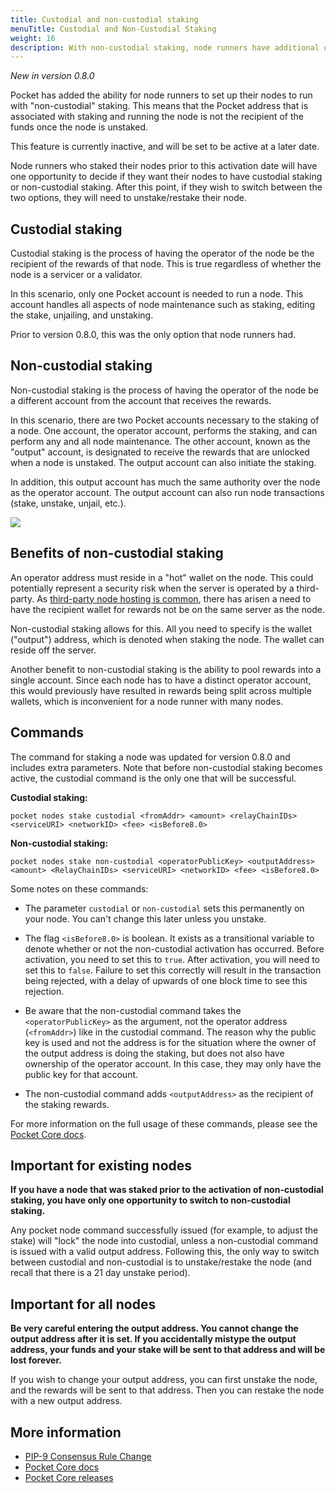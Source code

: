 ```yaml
---
title: Custodial and non-custodial staking
menuTitle: Custodial and Non-Custodial Staking
weight: 16
description: With non-custodial staking, node runners have additional options for managing nodes and rewards.
---
```



*New in version 0.8.0*

Pocket has added the ability for node runners to set up their nodes to run with "non-custodial" staking. This means that the Pocket address that is associated with staking and running the node is not the recipient of the funds once the node is unstaked.

This feature is currently inactive, and will be set to be active at a later date.

Node runners who staked their nodes prior to this activation date will have one opportunity to decide if they want their nodes to have custodial staking or non-custodial staking. After this point, if they wish to switch between the two options, they will need to unstake/restake their node.

## Custodial staking

Custodial staking is the process of having the operator of the node be the recipient of the rewards of that node. This is true regardless of whether the node is a servicer or a validator.

In this scenario, only one Pocket account is needed to run a node. This account handles all aspects of node maintenance such as staking, editing the stake, unjailing, and unstaking.

Prior to version 0.8.0, this was the only option that node runners had.

## Non-custodial staking

Non-custodial staking is the process of having the operator of the node be a different account from the account that receives the rewards.

In this scenario, there are two Pocket accounts necessary to the staking of a node. One account, the operator account, performs the staking, and can perform any and all node maintenance. The other account, known as the "output" account, is designated to receive the rewards that are unlocked when a node is unstaked. The output account can also initiate the staking.

In addition, this output account has much the same authority over the node as the operator account. The output account can also run node transactions (stake, unstake, unjail, etc.).

![](/images/non-custodial-staking.png)
## Benefits of non-custodial staking

An operator address must reside in a "hot" wallet on the node. This could potentially represent a security risk when the server is operated by a third-party. As [third-party node hosting is common](/node/hosting-services/), there has arisen a need to have the recipient wallet for rewards not be on the same server as the node.

Non-custodial staking allows for this. All you need to specify is the wallet ("output") address, which is denoted when staking the node. The wallet can reside off the server.

Another benefit to non-custodial staking is the ability to pool rewards into a single account. Since each node has to have a distinct operator account, this would previously have resulted in rewards being split across multiple wallets, which is inconvenient for a node runner with many nodes.

## Commands

The command for staking a node was updated for version 0.8.0 and includes extra parameters. Note that before non-custodial staking becomes active, the custodial command is the only one that will be successful.

**Custodial staking:**

```
pocket nodes stake custodial <fromAddr> <amount> <relayChainIDs> <serviceURI> <networkID> <fee> <isBefore8.0>
```

**Non-custodial staking:**

```
pocket nodes stake non-custodial <operatorPublicKey> <outputAddress> <amount> <RelayChainIDs> <serviceURI> <networkID> <fee> <isBefore8.0>
```

Some notes on these commands:

* The parameter `custodial` or `non-custodial` sets this permanently on your node. You can't change this later unless you unstake.
* The flag `<isBefore8.0>` is boolean. It exists as a transitional variable to denote whether or not the non-custodial activation has occurred. Before activation, you need to set this to `true`. After activation, you will need to set this to `false`. Failure to set this correctly will result in the transaction being rejected, with a delay of upwards of one block time to see this rejection.
* Be aware that the non-custodial command takes the `<operatorPublicKey>` as the argument, not the operator address (`<fromAddr>`) like in the custodial command. The reason why the public key is used and not the address is for the situation where the owner of the output address is doing the staking, but does not also have ownership of the operator account. In this case, they may only have the public key for that account.

* The non-custodial command adds `<outputAddress>` as the recipient of the staking rewards.

For more information on the full usage of these commands, please see the [Pocket Core docs](https://github.com/pokt-network/pocket-core/blob/staging/doc/specs/cli/node.md).

## Important for existing nodes

**If you have a node that was staked prior to the activation of non-custodial staking, you have only one opportunity to switch to non-custodial staking.**

Any pocket node command successfully issued (for example, to adjust the stake) will "lock" the node into custodial, unless a non-custodial command is issued with a valid output address. Following this, the only way to switch between custodial and non-custodial is to unstake/restake the node (and recall that there is a 21 day unstake period).

## Important for all nodes

**Be very careful entering the output address. You cannot change the output address after it is set. If you accidentally mistype the output address, your funds and your stake will be sent to that address and will be lost forever.**

If you wish to change your output address, you can first unstake the node, and the rewards will be sent to that address. Then you can restake the node with a new output address.

## More information

* [PIP-9 Consensus Rule Change](https://forum.pokt.network/t/pip-9-consensus-rule-change-rc-0-8-0/1351)
* [Pocket Core docs](https://github.com/pokt-network/pocket-core/blob/staging/doc/specs/cli/node.md)
* [Pocket Core releases](https://github.com/pokt-network/pocket-core/releases)
